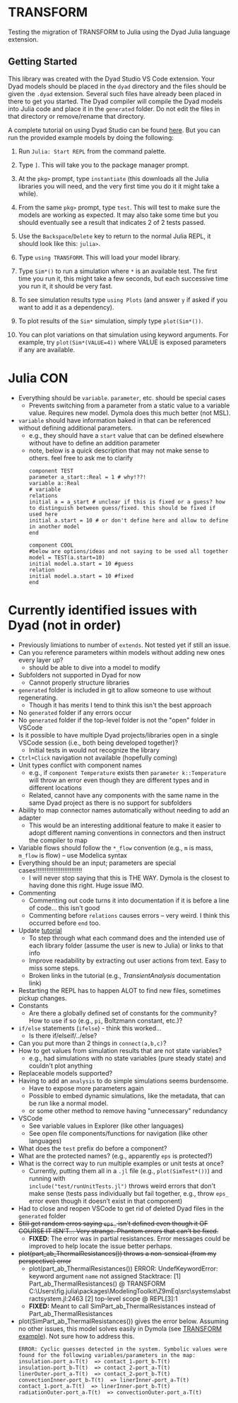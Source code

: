 # TRANSFORM
  
Testing the migration of TRANSFORM to Julia using the Dyad Julia language extension.

## Getting Started
  
This library was created with the Dyad Studio VS Code extension.  Your Dyad
models should be placed in the `dyad` directory and the files should be
given the `.dyad` extension.  Several such files have already been placed
in there to get you started.  The Dyad compiler will compile the Dyad models
into Julia code and place it in the `generated` folder.  Do not edit the
files in that directory or remove/rename that directory.

A complete tutorial on using Dyad Studio can be found [here](#).  But you
can run the provided example models by doing the following:

1. Run `Julia: Start REPL` from the command palette.

2. Type `]`.  This will take you to the package manager prompt.

3. At the `pkg>` prompt, type `instantiate` (this downloads all the Julia libraries
   you will need, and the very first time you do it it might take a while).

4. From the same `pkg>` prompt, type `test`.  This will test to make sure the models
   are working as expected.  It may also take some time but you should eventually
   see a result that indicates 2 of 2 tests passed.

5. Use the `Backspace`/`Delete` key to return to the normal Julia REPL, it should
   look like this: `julia>`.

6. Type `using TRANSFORM`.  This will load your model library.

7. Type `Sim*()` to run a simulation where `*` is an available test.  The first time you run it,
   this might take a few seconds, but each successive time you run it, it should be very fast.

8. To see simulation results type `using Plots` (and answer `y` if asked if you want
   to add it as a dependency).

9. To plot results of the `Sim*` simulation, simply type `plot(Sim*())`.

10. You can plot variations on that simulation using keyword arguments.  For example,
    try `plot(Sim*(VALUE=4))` where VALUE is exposed parameters if any are available.



# Julia CON
- Everything should be `variable`. `parameter`, etc. should be special cases
   - Prevents switching from a parameter from a static value to a variable value. Requires new model. Dymola does this much better (not MSL).
- `variable` should have information baked in that can be referenced without defining additional parameters.
   - e.g., they should have a `start` value that can be defined elsewhere without have to define an addition parameter
   - note, below is a quick description that may not make sense to others. feel free to ask me to clarify
      ```
      component TEST
      parameter a_start::Real = 1 # why!??!
      variable a::Real
      # variable
      relations
      initial a = a_start # unclear if this is fixed or a guess? how to distinguish between guess/fixed. this should be fixed if used here
      initial a.start = 10 # or don't define here and allow to define in another model
      end

      component COOL
      #below are options/ideas and not saying to be used all together
      model = TEST(a.start=10)
      initial model.a.start = 10 #guess
      relation
      initial model.a.start = 10 #fixed
      end
      ```

# Currently identified issues with Dyad (not in order)
- Previously limiations to number of `extends`. Not tested yet if still an issue.
- Can you reference parameters within models without adding new ones every layer up? 
   - should be able to dive into a model to modify
- Subfolders not supported in Dyad for now
   - Cannot properly structure libraries
- `generated` folder is included in git to allow someone to use without regenerating.
   - Though it has merits I tend to think this isn't the best approach
- No `generated` folder if any errors occur
- No `generated` folder if the top-level folder is not the "open" folder in VSCode
- Is it possible to have multiple Dyad projects/libraries open in a single VSCode session (i.e., both being developed together)?
   - Initial tests in would not recognize the library
- `Ctrl+Click` navigation not available (hopefully coming)
- Unit types conflict with component names
   - e.g., if `component Temperature` exists then `parameter k::Temperature` will throw an error even though they are different types and in different locations
   - Related, cannot have any components with the same name in the same Dyad project as there is no support for subfolders
- Ability to map connector names automatically without needing to add an adapter
   - This would be an interesting additional feature to make it easier to adopt different naming conventions in connectors and then instruct the compiler to map
- Variable flows should follow the `*_flow` convention (e.g., `m` is mass, `m_flow` is flow) – use Modelica syntax
- Everything should be an input; parameters are special cases!!!!!!!!!!!!!!!!!!!!!!!!!! 
   - I will never stop saying that this is THE WAY. Dymola is the closest to having done this right. Huge issue IMO.
- Commenting
   - Commenting out code turns it into documentation if it is before a line of code... this isn't good
   - Commenting before `relations` causes errors – very weird. I think this occurred before `end` too.
- Update [tutorial](https://help.juliahub.com/dyad/dev/tutorials/getting-started.html)
   - To step through what each command does and the intended use of each library folder (assume the user is new to Julia) or links to that info
   - Improve readability by extracting out user actions from text. Easy to miss some steps.
   - Broken links in the tutorial (e.g., *TransientAnalysis* documentation link)
- Restarting the REPL has to happen ALOT to find new files, sometimes pickup changes.
- Constants
   - Are there a globally defined set of constants for the community? How to use if so (e.g., `pi`, Boltzmann constant, etc.)?
- `if/else` statements (`ifelse`) - think this worked...
   - Is there if/elseif/../else?
- Can you put more than 2 things in `connect(a,b,c)`?
- How to get values from simulation results that are not state variables?
   - e.g., had simulations with no state variables (pure steady state) and couldn't plot anything
- Replaceable models supported?
- Having to add an `analysis` to do simple simulations seems burdensome.
   - Have to expose more parameters again
   - Possible to embed dynamic simulations, like the metadata, that can be run like a normal model.
   - or some other method to remove having "unnecessary" redundancy
- VSCode
   - See variable values in Explorer (like other languages)
   - See open file components/functions for navigation (like other languages)
- What does the `test` prefix do before a component?
- What are the protected names? (e.g., apparently `eps` is protected?)
- What is the correct way to run multiple examples or unit tests at once?  
  - Currently, putting them all in a `.jl` file (e.g., `plot(SimTest*())`) and running with  
    `include("test/runUnitTests.jl")` throws weird errors that don't make sense (tests pass individually but fail together, e.g., throw `eps_` error even though it doesn’t exist in that component)
- Had to close and reopen VSCode to get rid of deleted Dyad files in the `generated` folder
- ~~Still get random erros saying `eps_` isn't defined even though it OF COURSE IT ISN'T... Very strange. Phantom errors that can't be fixed.~~
   - **FIXED**: The error was in partial resistances. Error messages could be improved to help locate the issue better perhaps.
- ~~plot(part_ab_ThermalResistances()) throws a non-sensical (from my perspective) error~~
   - plot(part_ab_ThermalResistances())
ERROR: UndefKeywordError: keyword argument `name` not assigned
Stacktrace:
 [1] Part_ab_ThermalResistances()
   @ TRANSFORM C:\Users\fig\.julia\packages\ModelingToolkit\Z9mEq\src\systems\abstractsystem.jl:2463
 [2] top-level scope
   @ REPL[3]:1
   - **FIXED:** Meant to call SimPart_ab_ThermalResistances instead of Part_ab_ThermalResistances
- plot(SimPart_ab_ThermalResistances()) gives the error below. Assuming no other issues, this model solves easily in Dymola (see [TRANSFORM example](https://github.com/ORNL-Modelica/TRANSFORM-Library/blob/master/TRANSFORM/HeatAndMassTransfer/Examples/ExamplesFrom_NellisAndKlein/Example_1_2_1_LiquidOxygenDewar/part_ab_ThermalResistances.mo)). Not sure how to address this.
   ```
   ERROR: Cyclic guesses detected in the system. Symbolic values were found for the following variables/parameters in the map:
   insulation₊port_a₊T(t)  => contact_1₊port_b₊T(t)
   insulation₊port_b₊T(t)  => contact_2₊port_a₊T(t)
   linerOuter₊port_a₊T(t)  => contact_2₊port_b₊T(t)
   convectionInner₊port_b₊T(t)  => linerInner₊port_a₊T(t)
   contact_1₊port_a₊T(t)  => linerInner₊port_b₊T(t)
   radiationOuter₊port_a₊T(t)  => convectionOuter₊port_a₊T(t)
   ```